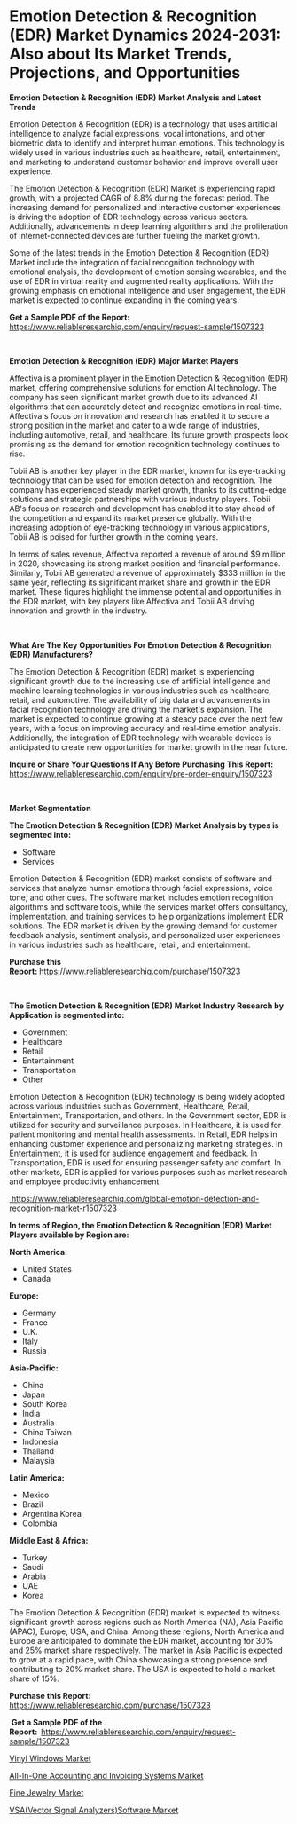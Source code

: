 <p><h1>Emotion Detection & Recognition (EDR) Market Dynamics 2024-2031: Also about Its Market Trends, Projections, and Opportunities</h1></p><p><strong>Emotion Detection & Recognition (EDR) Market Analysis and Latest Trends</strong></p>
<p><p>Emotion Detection & Recognition (EDR) is a technology that uses artificial intelligence to analyze facial expressions, vocal intonations, and other biometric data to identify and interpret human emotions. This technology is widely used in various industries such as healthcare, retail, entertainment, and marketing to understand customer behavior and improve overall user experience.</p><p>The Emotion Detection & Recognition (EDR) Market is experiencing rapid growth, with a projected CAGR of 8.8% during the forecast period. The increasing demand for personalized and interactive customer experiences is driving the adoption of EDR technology across various sectors. Additionally, advancements in deep learning algorithms and the proliferation of internet-connected devices are further fueling the market growth.</p><p>Some of the latest trends in the Emotion Detection & Recognition (EDR) Market include the integration of facial recognition technology with emotional analysis, the development of emotion sensing wearables, and the use of EDR in virtual reality and augmented reality applications. With the growing emphasis on emotional intelligence and user engagement, the EDR market is expected to continue expanding in the coming years.</p></p>
<p><strong>Get a Sample PDF of the Report:&nbsp;</strong> <a href="https://www.reliableresearchiq.com/enquiry/request-sample/1507323">https://www.reliableresearchiq.com/enquiry/request-sample/1507323</a></p>
<p>&nbsp;</p>
<p><strong>Emotion Detection & Recognition (EDR) Major Market Players</strong></p>
<p><p>Affectiva is a prominent player in the Emotion Detection & Recognition (EDR) market, offering comprehensive solutions for emotion AI technology. The company has seen significant market growth due to its advanced AI algorithms that can accurately detect and recognize emotions in real-time. Affectiva's focus on innovation and research has enabled it to secure a strong position in the market and cater to a wide range of industries, including automotive, retail, and healthcare. Its future growth prospects look promising as the demand for emotion recognition technology continues to rise.</p><p>Tobii AB is another key player in the EDR market, known for its eye-tracking technology that can be used for emotion detection and recognition. The company has experienced steady market growth, thanks to its cutting-edge solutions and strategic partnerships with various industry players. Tobii AB's focus on research and development has enabled it to stay ahead of the competition and expand its market presence globally. With the increasing adoption of eye-tracking technology in various applications, Tobii AB is poised for further growth in the coming years.</p><p>In terms of sales revenue, Affectiva reported a revenue of around $9 million in 2020, showcasing its strong market position and financial performance. Similarly, Tobii AB generated a revenue of approximately $333 million in the same year, reflecting its significant market share and growth in the EDR market. These figures highlight the immense potential and opportunities in the EDR market, with key players like Affectiva and Tobii AB driving innovation and growth in the industry.</p></p>
<p>&nbsp;</p>
<p><strong>What Are The Key Opportunities For Emotion Detection & Recognition (EDR) Manufacturers?</strong></p>
<p><p>The Emotion Detection & Recognition (EDR) market is experiencing significant growth due to the increasing use of artificial intelligence and machine learning technologies in various industries such as healthcare, retail, and automotive. The availability of big data and advancements in facial recognition technology are driving the market's expansion. The market is expected to continue growing at a steady pace over the next few years, with a focus on improving accuracy and real-time emotion analysis. Additionally, the integration of EDR technology with wearable devices is anticipated to create new opportunities for market growth in the near future.</p></p>
<p><strong>Inquire or Share Your Questions If Any Before Purchasing This Report:</strong> <a href="https://www.reliableresearchiq.com/enquiry/pre-order-enquiry/1507323">https://www.reliableresearchiq.com/enquiry/pre-order-enquiry/1507323</a></p>
<p>&nbsp;</p>
<p><strong>Market Segmentation</strong></p>
<p><strong>The Emotion Detection & Recognition (EDR) Market Analysis by types is segmented into:</strong></p>
<p><ul><li>Software</li><li>Services</li></ul></p>
<p><p>Emotion Detection & Recognition (EDR) market consists of software and services that analyze human emotions through facial expressions, voice tone, and other cues. The software market includes emotion recognition algorithms and software tools, while the services market offers consultancy, implementation, and training services to help organizations implement EDR solutions. The EDR market is driven by the growing demand for customer feedback analysis, sentiment analysis, and personalized user experiences in various industries such as healthcare, retail, and entertainment.</p></p>
<p><strong>Purchase this Report:&nbsp;</strong><a href="https://www.reliableresearchiq.com/purchase/1507323">https://www.reliableresearchiq.com/purchase/1507323</a></p>
<p>&nbsp;</p>
<p><strong>The Emotion Detection & Recognition (EDR) Market Industry Research by Application is segmented into:</strong></p>
<p><ul><li>Government</li><li>Healthcare</li><li>Retail</li><li>Entertainment</li><li>Transportation</li><li>Other</li></ul></p>
<p><p>Emotion Detection & Recognition (EDR) technology is being widely adopted across various industries such as Government, Healthcare, Retail, Entertainment, Transportation, and others. In the Government sector, EDR is utilized for security and surveillance purposes. In Healthcare, it is used for patient monitoring and mental health assessments. In Retail, EDR helps in enhancing customer experience and personalizing marketing strategies. In Entertainment, it is used for audience engagement and feedback. In Transportation, EDR is used for ensuring passenger safety and comfort. In other markets, EDR is applied for various purposes such as market research and employee productivity enhancement.</p></p>
<p><a href="https://www.reliableresearchiq.com/global-emotion-detection-and-recognition-market-r1507323">&nbsp;https://www.reliableresearchiq.com/global-emotion-detection-and-recognition-market-r1507323</a></p>
<p><strong>In terms of Region, the Emotion Detection & Recognition (EDR) Market Players available by Region are:</strong></p>
<p>
    <p> <strong> North America: </strong>
        <ul>
            <li>United States</li>
            <li>Canada</li>
        </ul>
        </p> 
    <p> <strong> Europe: </strong>
        <ul>
            <li>Germany</li>
            <li>France</li>
            <li>U.K.</li>
            <li>Italy</li>
            <li>Russia</li>
        </ul>
        </p> 
    <p> <strong> Asia-Pacific: </strong>
        <ul>
            <li>China</li>
            <li>Japan</li>
            <li>South Korea</li>
            <li>India</li>
            <li>Australia</li>
            <li>China Taiwan</li>
            <li>Indonesia</li>
            <li>Thailand</li>
            <li>Malaysia</li>
        </ul>
        </p> 
    <p> <strong> Latin America: </strong>
        <ul>
            <li>Mexico</li>
            <li>Brazil</li>
            <li>Argentina Korea</li>
            <li>Colombia</li>
        </ul>
        </p> 
    <p> <strong> Middle East & Africa: </strong>
        <ul>
            <li>Turkey</li>
            <li>Saudi</li>
            <li>Arabia</li>
            <li>UAE</li>
            <li>Korea</li>
        </ul>
    </p>
    </p>
<p><p>The Emotion Detection & Recognition (EDR) market is expected to witness significant growth across regions such as North America (NA), Asia Pacific (APAC), Europe, USA, and China. Among these regions, North America and Europe are anticipated to dominate the EDR market, accounting for 30% and 25% market share respectively. The market in Asia Pacific is expected to grow at a rapid pace, with China showcasing a strong presence and contributing to 20% market share. The USA is expected to hold a market share of 15%.</p></p>
<p><strong>Purchase this Report: </strong><a href="https://www.reliableresearchiq.com/purchase/1507323">https://www.reliableresearchiq.com/purchase/1507323</a></p>
<p>&nbsp;<strong>Get a Sample PDF of the Report:&nbsp;&nbsp;</strong><a href="https://www.reliableresearchiq.com/enquiry/request-sample/1507323">https://www.reliableresearchiq.com/enquiry/request-sample/1507323</a></p>
<p><strong></strong></p>
<p><p><a href="https://medium.com/@alexander.bell98078/vinyl-windows-market-analysis-report-global-insights-by-region-type-double-hung-window-casement-b293332609e6">Vinyl Windows Market</a></p><p><a href="https://github.com/nusratjahan12006/Market-Research-Report-List-1/blob/main/all-in-one-accounting-and-invoicing-systems-market.md">All-In-One Accounting and Invoicing Systems Market</a></p><p><a href="https://medium.com/@kathleenjacksond65/fine-jewelry-market-size-growth-and-industry-analysis-by-market-segmentation-and-regional-2367b4efbce3">Fine Jewelry Market</a></p><p><a href="https://github.com/VincentButlerjXXf/Market-Research-Report-List-1/blob/main/vsavector-signal-analyzerssoftware-market.md">VSA(Vector Signal Analyzers)Software Market</a></p></p>